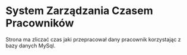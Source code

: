 # System Zarządzania Czasem Pracowników

Strona ma zliczać czas jaki przepracował dany pracownik korzystając z bazy danych MySql.
